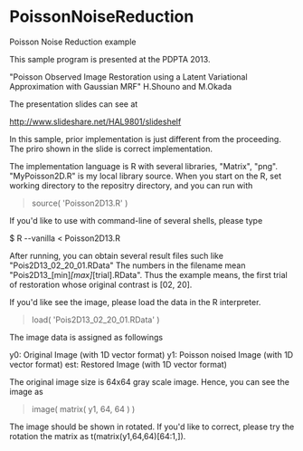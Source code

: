 PoissonNoiseReduction
=====================

Poisson Noise Reduction example

This sample program is presented at the PDPTA 2013.

  "Poisson Observed Image Restoration using a Latent Variational Approximation with Gaussian MRF"
  H.Shouno and M.Okada

The presentation slides can see at

  http://www.slideshare.net/HAL9801/slideshelf

In this sample, prior implementation is just different from the proceeding.
The priro shown in the slide is correct implementation.

The implementation language is R with several libraries, "Matrix", "png".
"MyPoisson2D.R" is my local library source.
When you start on the R, set working directory to the repositry directory,
and you can run with

> source( 'Poisson2D13.R' )

If you'd like to use with command-line of several shells, please type

$ R --vanilla < Poisson2D13.R

After running, you can obtain several result files such like "Pois2D13_02_20_01.RData"
The numbers in the filename mean "Pois2D13_[min]_[max]_[trial].RData". 
Thus the example means, the first trial of restoration whose original contrast is [02, 20].

If you'd like see the image, please load the data in the R interpreter.

> load( 'Pois2D13_02_20_01.RData' )

The image data is assigned as followings

y0: Original Image (with 1D vector format)
y1: Poisson noised Image (with 1D vector format)
est: Restored Image (with 1D vector format)

The original image size is 64x64 gray scale image.
Hence, you can see the image as

> image( matrix( y1, 64, 64 ) )

The image should be shown in rotated. If you'd like to correct, please try the rotation the matrix
as t(matrix(y1,64,64)[64:1,]).
